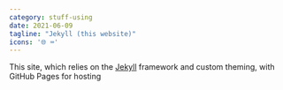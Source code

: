 ```yaml
---
category: stuff-using
date: 2021-06-09
tagline: "Jekyll (this website)"
icons: '🌐 ⌨️'
---
```


This site, which relies on the [Jekyll](https://jekyllrb.com/) framework and custom theming, with GitHub Pages for hosting
